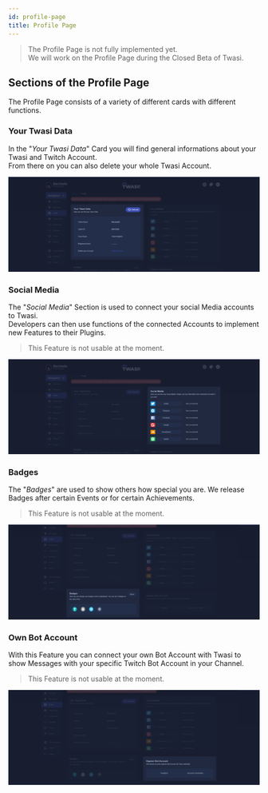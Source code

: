 ```yaml
---
id: profile-page
title: Profile Page
---
```


> The Profile Page is not fully implemented yet.  
We will work on the Profile Page during the Closed Beta of Twasi.

## Sections of the Profile Page

The Profile Page consists of a variety of different cards with different functions.

### Your Twasi Data

In the "*Your Twasi Data*" Card you will find general informations about your Twasi and Twitch Account.  
From there on you can also delete your whole Twasi Account.

![Your Twasi Data](/img/userdocs/twasi-panel/profile-page/your-twasi-data.png)

### Social Media

The "*Social Media*" Section is used to connect your social Media accounts to Twasi.  
Developers can then use functions of the connected Accounts to implement new Features to their Plugins.

> This Feature is not usable at the moment.

![Social Media](/img/userdocs/twasi-panel/profile-page/social-media.png)

### Badges

The "*Badges*" are used to show others how special you are. We release Badges after certain Events or for certain Achievements.

> This Feature is not usable at the moment.

![Badges](/img/userdocs/twasi-panel/profile-page/badges.png)

### Own Bot Account

With this Feature you can connect your own Bot Account with Twasi to show Messages with your specific Twitch Bot Account in your Channel.

> This Feature is not usable at the moment.

![Own Bot Account](/img/userdocs/twasi-panel/profile-page/bot-account.png)
